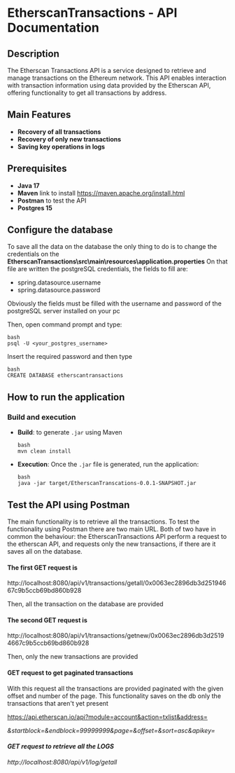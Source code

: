 # EtherscanTransactions - API Documentation

## Description

The Etherscan Transactions API is a service designed to retrieve and manage transactions on the Ethereum network. This API enables interaction with transaction information using data provided by the Etherscan API, offering functionality to get all transactions by address.

## Main Features

- **Recovery of all transactions**
- **Recovery of only new transactions**
- **Saving key operations in logs**

## Prerequisites

- **Java 17**
- **Maven** link to install https://maven.apache.org/install.html
- **Postman** to test the API
- **Postgres 15**

## Configure the database

To save all the data on the database the only thing to do is to change the credentials on the **EtherscanTransactions\src\main\resources\application.properties**
On that file are written the postgreSQL credentials, the fields to fill are:

- spring.datasource.username
- spring.datasource.password

Obviously the fields must be filled with the username and password of the postgreSQL server installed on your pc

Then, open command prompt and type:

  ```
  bash
  psql -U <your_postgres_username>
  ```
Insert the required password and then type
  ```
  bash
  CREATE DATABASE etherscantransactions
  ```

## How to run the application

### Build and execution
- **Build**: to generate `.jar` using Maven
    ```
    bash
    mvn clean install
    ```
- **Execution**: Once the `.jar` file is generated, run the application:
    ```
    bash
    java -jar target/EtherscanTranscations-0.0.1-SNAPSHOT.jar
    ```
## Test the API using Postman

The main functionality is to retrieve all the transactions. To test the functionality using Postman there are two main URL. Both of two have in common the behaviour: the EtherscanTransactions API perform a request to the etherscan API, and requests only the new transactions, if there are it saves all on the database.

#### The first GET request is
http://localhost:8080/api/v1/transactions/getall/0x0063ec2896db3d25194667c9b5ccb69bd860b928

Then, all the transaction on the database are provided

#### The second GET request is
http://localhost:8080/api/v1/transactions/getnew/0x0063ec2896db3d25194667c9b5ccb69bd860b928

Then, only the new transactions are provided

#### GET request to get paginated transactions

With this request all the transactions are provided paginated with the given offset and number of the page. This functionality saves on the db only the transactions that aren't yet present

https://api.etherscan.io/api?module=account&action=txlist&address=<ADDRESS>&startblock=<STARTBLOCK>&endblock=99999999&page=<PAGENUMBER>&offset=<OFFSET>&sort=asc&apikey=<APIKEY>


#### GET request to retrieve all the LOGS

http://localhost:8080/api/v1/log/getall